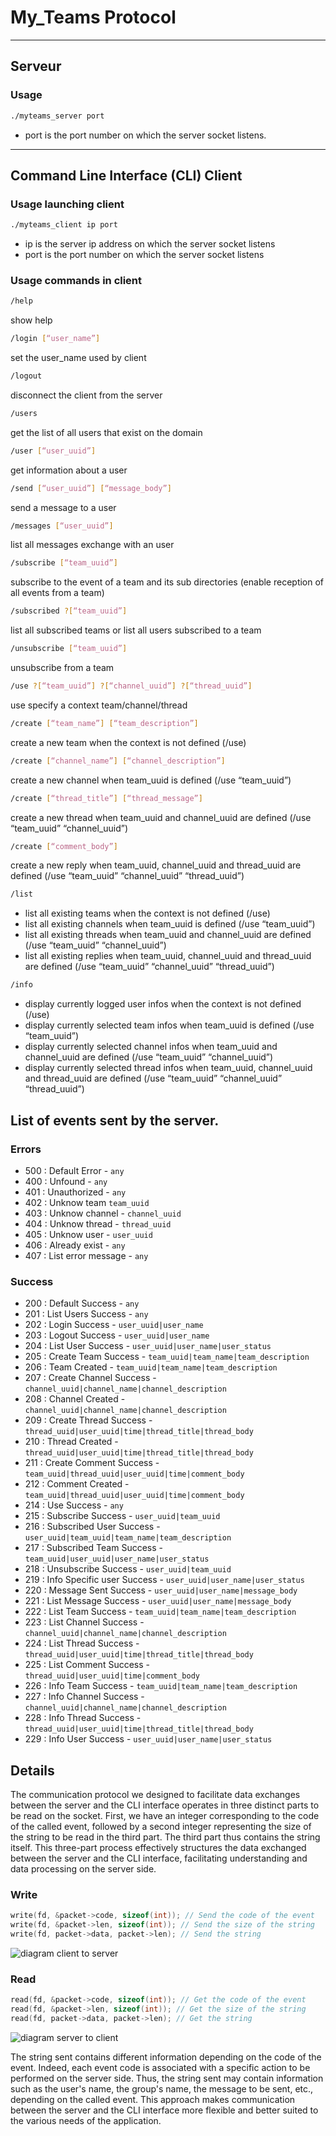 # My_Teams Protocol
***
## Serveur
### Usage
```bash
./myteams_server port
```
- port is the port number on which the server socket listens.
***
## Command Line Interface (CLI) Client
### Usage launching client
```bash
./myteams_client ip port
```
- ip is the server ip address on which the server socket listens
- port is the port number on which the server socket listens
### Usage commands in client



```bash
/help
```
show help
```bash
/login [“user_name”]
```
set the user_name used by client
```bash
/logout
```
disconnect the client from the server
```bash
/users
```
get the list of all users that exist on the domain
```bash
/user [“user_uuid”]
```
get information about a user
```bash
/send [“user_uuid”] [“message_body”]
```
send a message to a user
```bash
/messages [“user_uuid”]
```
list all messages exchange with an user
```bash
/subscribe [“team_uuid”]
```
subscribe to the event of a team and its sub directories (enable reception of all events from a team)
```bash
/subscribed ?[“team_uuid”]
```
list all subscribed teams or list all users subscribed to a team
```bash
/unsubscribe [“team_uuid”]
```
unsubscribe from a team
```bash
/use ?[“team_uuid”] ?[“channel_uuid”] ?[“thread_uuid”]
```
use specify a context team/channel/thread
```bash
/create [“team_name”] [“team_description”]
```
create a new team when the context is not defined (/use)
```bash
/create [“channel_name”] [“channel_description”]
```
create a new channel when team_uuid is defined (/use “team_uuid”)
```bash
/create [“thread_title”] [“thread_message”]
```
create a new thread when team_uuid and channel_uuid are defined (/use “team_uuid” “channel_uuid”)
```bash
/create [“comment_body”]
```
create a new reply when team_uuid, channel_uuid and thread_uuid are defined (/use “team_uuid” “channel_uuid” “thread_uuid”)
```bash
/list
```
- list all existing teams when the context is not defined (/use)
- list all existing channels when team_uuid is defined (/use “team_uuid”)
- list all existing threads when team_uuid and channel_uuid are defined (/use “team_uuid” “channel_uuid”)
- list all existing replies when team_uuid, channel_uuid and thread_uuid are defined (/use “team_uuid” “channel_uuid” “thread_uuid”)

```bash
/info
```

- display currently logged user infos when the context is not defined (/use)
- display currently selected team infos when team_uuid is defined (/use “team_uuid”)
- display currently selected channel infos when team_uuid and channel_uuid are defined (/use “team_uuid” “channel_uuid”)
- display currently selected thread infos when team_uuid, channel_uuid and thread_uuid are defined (/use “team_uuid” “channel_uuid” “thread_uuid”)

## List of events sent by the server.

### Errors

 - 500 : Default Error - `any`
 - 400 : Unfound - `any`
 - 401 : Unauthorized - `any`
 - 402 : Unknow team `team_uuid`
 - 403 : Unknow channel - `channel_uuid`
 - 404 : Unknow thread - `thread_uuid`
 - 405 : Unknow user - `user_uuid`
 - 406 : Already exist - `any`
 - 407 : List error message - `any`

### Success
    
 - 200 : Default Success - `any`
 - 201 : List Users Success - `any`
 - 202 : Login Success - `user_uuid|user_name`
 - 203 : Logout Success - `user_uuid|user_name`
 - 204 : List User Success - `user_uuid|user_name|user_status`
 - 205 : Create Team Success - `team_uuid|team_name|team_description`
 - 206 : Team Created - `team_uuid|team_name|team_description`
 - 207 : Create Channel Success - `channel_uuid|channel_name|channel_description`
 - 208 : Channel Created - `channel_uuid|channel_name|channel_description`
 - 209 : Create Thread Success - 
   `thread_uuid|user_uuid|time|thread_title|thread_body`
 - 210 : Thread Created - 
   `thread_uuid|user_uuid|time|thread_title|thread_body`
 - 211 : Create Comment Success - `team_uuid|thread_uuid|user_uuid|time|comment_body`
 - 212 : Comment Created - `team_uuid|thread_uuid|user_uuid|time|comment_body`
 - 214 : Use Success - `any`
 - 215 : Subscribe Success - `user_uuid|team_uuid`
 - 216 : Subscribed User Success - `user_uuid|team_uuid|team_name|team_description`
 - 217 : Subscribed Team Success - `team_uuid|user_uuid|user_name|user_status`
 - 218 : Unsubscribe Success - `user_uuid|team_uuid`
 - 219 : Info Specific user Success  - `user_uuid|user_name|user_status`
 - 220 : Message Sent Success - `user_uuid|user_name|message_body`
 - 221 : List Message Success  - `user_uuid|user_name|message_body`
 - 222 : List Team Success - `team_uuid|team_name|team_description`
 - 223 : List Channel Success - `channel_uuid|channel_name|channel_description`
 - 224 : List Thread Success - `thread_uuid|user_uuid|time|thread_title|thread_body`
 - 225 : List Comment Success - `thread_uuid|user_uuid|time|comment_body`
 - 226 : Info Team Success - `team_uuid|team_name|team_description`
 - 227 : Info Channel Success - `channel_uuid|channel_name|channel_description`
 - 228 : Info Thread Success - `thread_uuid|user_uuid|time|thread_title|thread_body`
 - 229 : Info User Success - `user_uuid|user_name|user_status`

## Details

The communication protocol we designed to facilitate data exchanges between the server and the CLI interface operates in three distinct parts to be read on the socket. First, we have an integer corresponding to the code of the called event, followed by a second integer representing the size of the string to be read in the third part. The third part thus contains the string itself. This three-part process effectively structures the data exchanged between the server and the CLI interface, facilitating understanding and data processing on the server side.

### Write
```c
write(fd, &packet->code, sizeof(int)); // Send the code of the event
write(fd, &packet->len, sizeof(int)); // Send the size of the string
write(fd, packet->data, packet->len); // Send the string
```

![diagram client to server](./diagram_client_to_server.png)

### Read
```c
read(fd, &packet->code, sizeof(int)); // Get the code of the event
read(fd, &packet->len, sizeof(int)); // Get the size of the string
read(fd, packet->data, packet->len); // Get the string
```

![diagram server to client](./diagram_server_to_client.png)

The string sent contains different information depending on the code of the event. Indeed, each event code is associated with a specific action to be performed on the server side. Thus, the string sent may contain information such as the user's name, the group's name, the message to be sent, etc., depending on the called event. This approach makes communication between the server and the CLI interface more flexible and better suited to the various needs of the application.